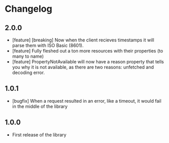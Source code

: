 # Changelog

## 2.0.0

  - [feature] [breaking] Now when the client recieves timestamps it will parse them with ISO Basic (8601).
  - [feature] Fully fleshed out a ton more resources with their properties (to many to name)
  - [feature] PropertyNotAvailable will now have a reason property that tells you why it is not available, as there are two reasons: unfetched and decoding error.

## 1.0.1

  - [bugfix] When a request resulted in an error, like a timeout, it would fail in the middle of the library

## 1.0.0

  - First release of the library
